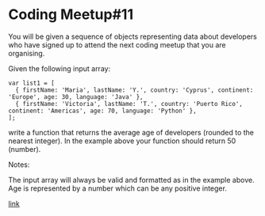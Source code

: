 # Coding Meetup#11

You will be given a sequence of objects representing data about developers who have signed up to attend the next coding meetup that you are organising.

Given the following input array:
```
var list1 = [
  { firstName: 'Maria', lastName: 'Y.', country: 'Cyprus', continent: 'Europe', age: 30, language: 'Java' },
  { firstName: 'Victoria', lastName: 'T.', country: 'Puerto Rico', continent: 'Americas', age: 70, language: 'Python' },
];
```
write a function that returns the average age of developers (rounded to the nearest integer). In the example above your function should return 50 (number).

Notes:

The input array will always be valid and formatted as in the example above.
Age is represented by a number which can be any positive integer.


[link](https://www.codewars.com/kata/coding-meetup-number-11-higher-order-functions-series-find-the-average-age)